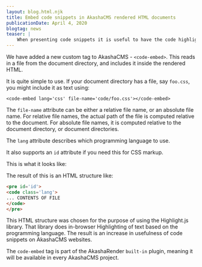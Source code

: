 ```yaml
---
layout: blog.html.njk
title: Embed code snippets in AkashaCMS rendered HTML documents
publicationDate: April 4, 2020
blogtag: news
teaser: |
    When presenting code snippets it is useful to have the code highlighted properly.  With the Markdown documents used in AkashaCMS it is easy to use code snippets since the Markdown language directly supports this.  But sometimes we want to include an external file and have it treated similarly.
---
```


We have added a new custom tag to AkashaCMS - `<code-embed>`.  This reads in a file from the document directory, and includes it inside the rendered HTML.  

It is quite simple to use.  If your document directory has a file, say `foo.css`, you might include it as text using:

```
<code-embed lang='css' file-name='code/foo.css'></code-embed>
```

The `file-name` attribute can be either a relative file name, or an absolute file name.  For relative file names, the actual path of the file is computed relative to the document.  For absolute file names, it is computed relative to the document directory, or document directories.

The `lang` attribute describes which programming language to use.

It also supports an `id` attribute if you need this for CSS markup.

This is what it looks like:

<code-embed lang='css' file-name='code/foo.css'></code-embed>

The result of this is an HTML structure like:

```html
<pre id='id'>
<code class='lang'>
... CONTENTS OF FILE
</code>
</pre>
```

This HTML structure was chosen for the purpose of using the Highlight.js library.  That library does in-browser Highlighting of text based on the programming language.  The result is an increase in usefulness of code snippets on AkashaCMS websites.

The `code-embed` tag is part of the AkashaRender `built-in` plugin, meaning it will be available in every AkashaCMS project.

